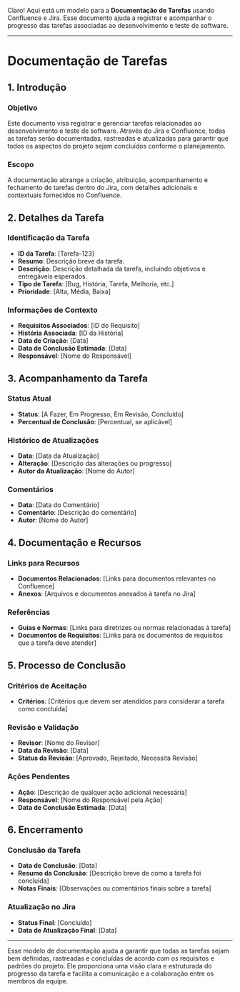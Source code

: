 Claro! Aqui está um modelo para a **Documentação de Tarefas** usando Confluence e Jira. Esse documento ajuda a registrar e acompanhar o progresso das tarefas associadas ao desenvolvimento e teste de software.

---

# Documentação de Tarefas

## 1. Introdução

### Objetivo
Este documento visa registrar e gerenciar tarefas relacionadas ao desenvolvimento e teste de software. Através do Jira e Confluence, todas as tarefas serão documentadas, rastreadas e atualizadas para garantir que todos os aspectos do projeto sejam concluídos conforme o planejamento.

### Escopo
A documentação abrange a criação, atribuição, acompanhamento e fechamento de tarefas dentro do Jira, com detalhes adicionais e contextuais fornecidos no Confluence.

## 2. Detalhes da Tarefa

### Identificação da Tarefa
- **ID da Tarefa**: [Tarefa-123]
- **Resumo**: Descrição breve da tarefa.
- **Descrição**: Descrição detalhada da tarefa, incluindo objetivos e entregáveis esperados.
- **Tipo de Tarefa**: [Bug, História, Tarefa, Melhoria, etc.]
- **Prioridade**: [Alta, Média, Baixa]

### Informações de Contexto
- **Requisitos Associados**: [ID do Requisito]
- **História Associada**: [ID da História]
- **Data de Criação**: [Data]
- **Data de Conclusão Estimada**: [Data]
- **Responsável**: [Nome do Responsável]

## 3. Acompanhamento da Tarefa

### Status Atual
- **Status**: [A Fazer, Em Progresso, Em Revisão, Concluído]
- **Percentual de Conclusão**: [Percentual, se aplicável]

### Histórico de Atualizações
- **Data**: [Data da Atualização]
- **Alteração**: [Descrição das alterações ou progresso]
- **Autor da Atualização**: [Nome do Autor]

### Comentários
- **Data**: [Data do Comentário]
- **Comentário**: [Descrição do comentário]
- **Autor**: [Nome do Autor]

## 4. Documentação e Recursos

### Links para Recursos
- **Documentos Relacionados**: [Links para documentos relevantes no Confluence]
- **Anexos**: [Arquivos e documentos anexados à tarefa no Jira]

### Referências
- **Guias e Normas**: [Links para diretrizes ou normas relacionadas à tarefa]
- **Documentos de Requisitos**: [Links para os documentos de requisitos que a tarefa deve atender]

## 5. Processo de Conclusão

### Critérios de Aceitação
- **Critérios**: [Critérios que devem ser atendidos para considerar a tarefa como concluída]

### Revisão e Validação
- **Revisor**: [Nome do Revisor]
- **Data da Revisão**: [Data]
- **Status da Revisão**: [Aprovado, Rejeitado, Necessita Revisão]

### Ações Pendentes
- **Ação**: [Descrição de qualquer ação adicional necessária]
- **Responsável**: [Nome do Responsável pela Ação]
- **Data de Conclusão Estimada**: [Data]

## 6. Encerramento

### Conclusão da Tarefa
- **Data de Conclusão**: [Data]
- **Resumo da Conclusão**: [Descrição breve de como a tarefa foi concluída]
- **Notas Finais**: [Observações ou comentários finais sobre a tarefa]

### Atualização no Jira
- **Status Final**: [Concluído]
- **Data de Atualização Final**: [Data]

---

Esse modelo de documentação ajuda a garantir que todas as tarefas sejam bem definidas, rastreadas e concluídas de acordo com os requisitos e padrões do projeto. Ele proporciona uma visão clara e estruturada do progresso da tarefa e facilita a comunicação e a colaboração entre os membros da equipe.